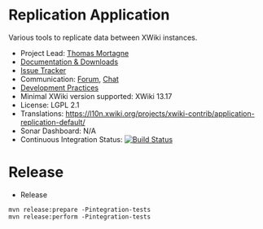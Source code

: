 # Replication Application

Various tools to replicate data between XWiki instances.

* Project Lead: [Thomas Mortagne](http://www.xwiki.org/xwiki/bin/view/XWiki/ThomasMortagne)
* [Documentation & Downloads](https://extensions.xwiki.org/xwiki/bin/view/Extension/Replication%20Application)
* [Issue Tracker](http://jira.xwiki.org/browse/REPLICAT)
* Communication: [Forum](https://forum.xwiki.org), [Chat](https://dev.xwiki.org/xwiki/bin/view/Community/Chat)
* [Development Practices](http://dev.xwiki.org)
* Minimal XWiki version supported: XWiki 13.17
* License: LGPL 2.1
* Translations: https://l10n.xwiki.org/projects/xwiki-contrib/application-replication-default/
* Sonar Dashboard: N/A
* Continuous Integration Status: [![Build Status](https://ci.xwiki.org/buildStatus/icon?job=XWiki+Contrib%2Fapplication-replication%2Fmaster)](https://ci.xwiki.org/job/XWiki%20Contrib/job/application-replication/job/master/)

# Release

* Release

```
mvn release:prepare -Pintegration-tests
mvn release:perform -Pintegration-tests
```
